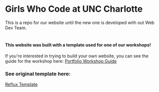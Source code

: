 # Girls Who Code at UNC Charlotte
This is a repo for our website until the new one is developed with out Web Dev Team. 
# 
#### This website was built with a template used for one of our workshops!
If you're interested in trying to build your own website, you can see the guide for the workshop here:
[Portfolio Workshop Guide](https://docs.google.com/document/d/1QMNM5DetvtV7qaS-9LQkNUfGMydneavYvT3TgqRz9mY/edit?usp=sharing)

### See original template here: 
[Reflux Template](https://templatemo.com/tm-531-reflux)

